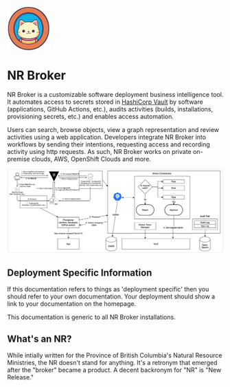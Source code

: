<img src="./android-chrome-192x192.png" alt="NR Broker" width="100"/>

# NR Broker

NR Broker is a customizable software deployment business intelligence tool. It automates access to secrets stored in [HashiCorp Vault](https://www.vaultproject.io) by software (applications, GitHub Actions, etc.), audits activities (builds, installations, provisioning secrets, etc.) and enables access automation.

Users can search, browse objects, view a graph representation and review activities using a web application. Developers integrate NR Broker into workflows by sending their intentions, requesting access and recording activity using http requests. As such, NR Broker works on private on-premise clouds, AWS, OpenShift Clouds and more.

<img src="./images/broker_architecture.png" alt="NR Broker Lifecycle" width="900"/>

## Deployment Specific Information

If this documentation refers to things as 'deployment specific' then you should refer to your own documentation. Your deployment should show a link to your documentation on the homepage.

This documentation is generic to all NR Broker installations.

## What's an NR?

 While intially written for the Province of British Columbia's Natural Resource Ministries, the NR doesn't stand for anything. It's a retronym that emerged after the "broker" became a product. A decent backronym for "NR" is "New Release."